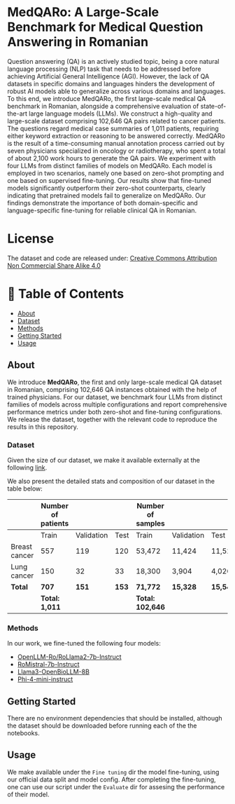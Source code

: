 # MedQARo: A Large-Scale Benchmark for Medical Question Answering in Romanian

Question answering (QA) is an actively studied topic, being a core natural language processing (NLP) task that needs to be addressed before achieving Artificial General Intelligence (AGI). However, the lack of QA datasets in specific domains and languages hinders the development of robust AI models able to generalize across various domains and languages. To this end, we introduce MedQARo, the first large-scale medical QA benchmark in Romanian, alongside a comprehensive evaluation of state-of-the-art large language models (LLMs). We construct a high-quality and large-scale dataset comprising 102,646 QA pairs related to cancer patients. The questions regard medical case summaries of 1,011 patients, requiring either keyword extraction or reasoning to be answered correctly. MedQARo is the result of a time-consuming manual annotation process carried out by seven physicians specialized in oncology or radiotherapy, who spent a total of about 2,100 work hours to generate the QA pairs. We experiment with four LLMs from distinct families of models on MedQARo. Each model is employed in two scenarios, namely one based on zero-shot prompting and one based on supervised fine-tuning. Our results show that fine-tuned models significantly outperform their zero-shot counterparts, clearly indicating that pretrained models fail to generalize on MedQARo. Our findings demonstrate the importance of both domain-specific and language-specific fine-tuning for reliable clinical QA in Romanian.

# License
The dataset and code are released under: [Creative Commons Attribution Non Commercial Share Alike 4.0](https://creativecommons.org/licenses/by-nc-sa/4.0/deed.en)


# 📑 Table of Contents
<a name = "tabel_of_contents"></a>

  - [About ](#about-)
  - [Dataset](#dataset-)
  - [Methods](#methods-)
  - [Getting Started ](#getting-started-)
  - [Usage ](#usage-)


## About <a name = "about"></a>

We introduce **MedQARo**, the first and only large-scale medical QA dataset in Romanian, comprising 102,646 QA instances obtained with the help of trained physicians. For our dataset, we benchmark four LLMs from distinct families of models across multiple configurations and report comprehensive performance metrics under both zero-shot and fine-tuning configurations. We release the dataset, together with the relevant code to reproduce the results in this repository. 

### Dataset <a name = "dataset"></a>

Given the size of our dataset, we make it available externally at the following [link](https://drive.proton.me/urls/Q4FBRH5V3W#NkVWz1EnsejF). 

We also present the detailed stats and composition of our dataset in the table below:

|                | Number of patients              |                     |       | Number of samples              |                     |       |
|----------------|---------------------------------|---------------------|-------|--------------------------------|---------------------|-------|
|                | Train                           | Validation          | Test  | Train                          | Validation          | Test  |
| Breast cancer  | 557                             | 119                 | 120   | 53,472                         | 11,424              | 11,520|
| Lung cancer    | 150                             | 32                  | 33    | 18,300                         | 3,904               | 4,026 |
| **Total**      | **707**                         | **151**             | **153** | **71,772**                    | **15,328**          | **15,546** |
|                | **Total: 1,011**                |                     |       | **Total: 102,646**             |                     |       |


### Methods <a name = "methods"></a>

In our work, we fine-tuned the following four models:
* [OpenLLM-Ro/RoLlama2-7b-Instruct](https://huggingface.co/OpenLLM-Ro/RoLlama2-7b-Instruct)
* [RoMistral-7b-Instruct](https://huggingface.co/OpenLLM-Ro/RoMistral-7b-Instruct)
* [Llama3-OpenBioLLM-8B](https://huggingface.co/aaditya/Llama3-OpenBioLLM-8B)
* [Phi-4-mini-instruct](https://huggingface.co/microsoft/Phi-4-mini-instruct)

## Getting Started <a name = "getting_started"></a>

There are no environment dependencies that should be installed, although the dataset should be downloaded before running each of the the notebooks.

## Usage <a name="usage"></a>
We make available under the `Fine tuning` dir the model fine-tuning, using our official data split and model config. After completing the fine-tuning, one can use our script under the `Evaluate` dir for assesing the performance of their model.

